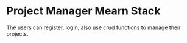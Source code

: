 # Project Manager Mearn Stack
The users can register, login, also use crud functions to manage their projects.
